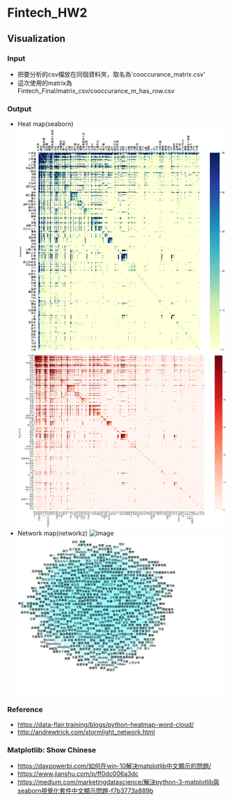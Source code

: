 # Fintech_HW2

## Visualization
### Input
* 把要分析的csv檔放在同個資料夾，取名為'cooccurance_matrix.csv'
* 這次使用的matrix為Fintech_Final/matrix_csv/cooccurance_m_has_row.csv
### Output
* Heat map(seaborn)
![image](https://github.com/BrandNewXP/Fintech_HW/blob/master/HW2/Heatmap.png)
![image](https://github.com/BrandNewXP/Fintech_HW/blob/master/HW2/Heatmap_1.png)
* Network map(networkz)
![image](https://github.com/BrandNewXP/Fintech_HW/blob/master/HW2/Networkx.png)
![image](https://github.com/BrandNewXP/Fintech_HW/blob/master/HW2/Network%20(Gephi).png)
### Reference
* https://data-flair.training/blogs/python-heatmap-word-cloud/
* http://andrewtrick.com/stormlight_network.html
### Matplotlib: Show Chinese
* https://daxpowerbi.com/如何在win-10解決matplotlib中文顯示的問題/
* https://www.jianshu.com/p/ff0dc006a3dc
* https://medium.com/marketingdatascience/解決python-3-matplotlib與seaborn視覺化套件中文顯示問題-f7b3773a889b
